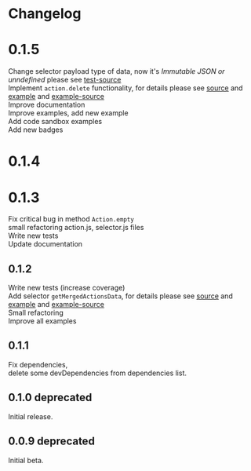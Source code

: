 # Changelog

# 0.1.5
Change selector payload type of data, now it's *Immutable JSON or unndefined* please see [test-source](https://github.com/edtoken/redux-tide/blob/master/test/selector.spec.js#L48)    
Implement `action.delete` functionality, for details please see [source](https://github.com/edtoken/redux-tide/blob/master/src/action.js#L464) and [example](https://edtoken.github.io/redux-tide/?ex=delete-entity-from-state) and [example-source](https://github.com/edtoken/redux-tide/blob/master/website/src/delete-entity-from-state/index.js#L1)   
Improve documentation  
Improve examples, add new example  
Add code sandbox examples  
Add new badges 

# 0.1.4

# 0.1.3
Fix critical bug in method `Action.empty`  
small refactoring action.js, selector.js files  
Write new tests   
Update documentation  

## 0.1.2
Write new tests (increase coverage)  
Add selector `getMergedActionsData`, for details please see [source](https://github.com/edtoken/redux-tide/blob/master/src/selector.js#L116) and [example](https://edtoken.github.io/redux-tide/?ex=merged-actions-data) and [example-source](https://github.com/edtoken/redux-tide/blob/master/website/src/merged-actions-data/index.js#L50)       
Small refactoring    
Improve all examples    

## 0.1.1
Fix dependencies,   
delete some devDependencies from dependencies list.  

## 0.1.0 deprecated
Initial release.

## 0.0.9 deprecated
Initial beta.